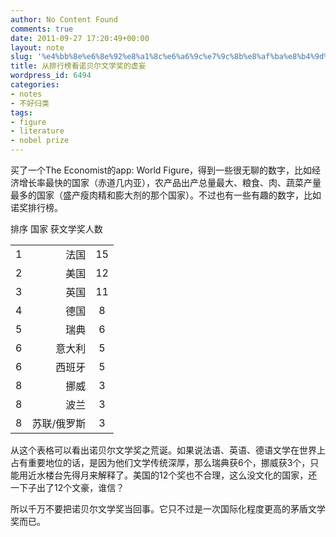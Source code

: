 ```yaml
---
author: No Content Found
comments: true
date: 2011-09-27 17:20:49+00:00
layout: note
slug: '%e4%bb%8e%e6%8e%92%e8%a1%8c%e6%a6%9c%e7%9c%8b%e8%af%ba%e8%b4%9d%e5%b0%94%e6%96%87%e5%ad%a6%e5%a5%96%e7%9a%84%e8%99%9a%e5%a6%84'
title: 从排行榜看诺贝尔文学奖的虚妄
wordpress_id: 6494
categories:
- notes
- 不好归类
tags:
- figure
- literature
- nobel prize
---
```


买了一个The Economist的app: World Figure，得到一些很无聊的数字，比如经济增长率最快的国家（赤道几内亚），农产品出产总量最大、粮食、肉、蔬菜产量最多的国家（盛产瘦肉精和膨大剂的那个国家）。不过也有一些有趣的数字，比如诺奖排行榜。



<table ><tr >排序
  国家
  获文学奖人数
</tr><tbody ><tr >
<td align="left" >1
</td>
  
<td align="right" >法国
</td>
  
<td align="center" >15
</td>
</tr><tr >
<td align="left" >2
</td>
  
<td align="right" >美国
</td>
  
<td align="center" >12
</td>
</tr><tr >
<td align="left" >3
</td>
  
<td align="right" >英国
</td>
  
<td align="center" >11
</td>
</tr><tr >
<td align="left" >4
</td>
  
<td align="right" >德国
</td>
  
<td align="center" >8
</td>
</tr><tr >
<td align="left" >5
</td>
  
<td align="right" >瑞典
</td>
  
<td align="center" >6
</td>
</tr><tr >
<td align="left" >6
</td>
  
<td align="right" >意大利
</td>
  
<td align="center" >5
</td>
</tr><tr >
<td align="left" >6
</td>
  
<td align="right" >西班牙
</td>
  
<td align="center" >5
</td>
</tr><tr >
<td align="left" >8
</td>
  
<td align="right" >挪威
</td>
  
<td align="center" >3
</td>
</tr><tr >
<td align="left" >8
</td>
  
<td align="right" >波兰
</td>
  
<td align="center" >3
</td>
</tr><tr >
<td align="left" >8
</td>
  
<td align="right" >苏联/俄罗斯
</td>
  
<td align="center" >3
</td>
</tr></tbody></table>

从这个表格可以看出诺贝尔文学奖之荒诞。如果说法语、英语、德语文学在世界上占有重要地位的话，是因为他们文学传统深厚，那么瑞典获6个，挪威获3个，只能用近水楼台先得月来解释了。美国的12个奖也不合理，这么没文化的国家，还一下子出了12个文豪，谁信？





所以千万不要把诺贝尔文学奖当回事。它只不过是一次国际化程度更高的茅盾文学奖而已。

